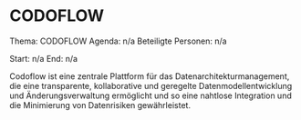 # CODOFLOW
Thema: CODOFLOW
Agenda: n/a
Beteiligte Personen: n/a

Start: n/a
End: n/a

Codoflow ist eine zentrale Plattform für das Datenarchitekturmanagement, die eine transparente, kollaborative und geregelte Datenmodellentwicklung und Änderungsverwaltung ermöglicht und so eine nahtlose Integration und die Minimierung von Datenrisiken gewährleistet.
